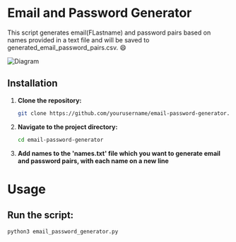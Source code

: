 # Email and Password Generator

This script generates email(FLastname) and password pairs based on names provided in a text file and will be saved to generated_email_password_pairs.csv. :smile:

![Diagram](./email-password-gen-scripts/email-password-generator-flowchart.png)

## Installation

1. **Clone the repository:**

   ```sh
   git clone https://github.com/yourusername/email-password-generator.git

2. **Navigate to the project directory:**
    ```sh
    cd email-password-generator

3. **Add names to the 'names.txt' file which you want to generate email and password pairs, with each name on a new line**

# Usage

## Run the script:
```sh
python3 email_password_generator.py

